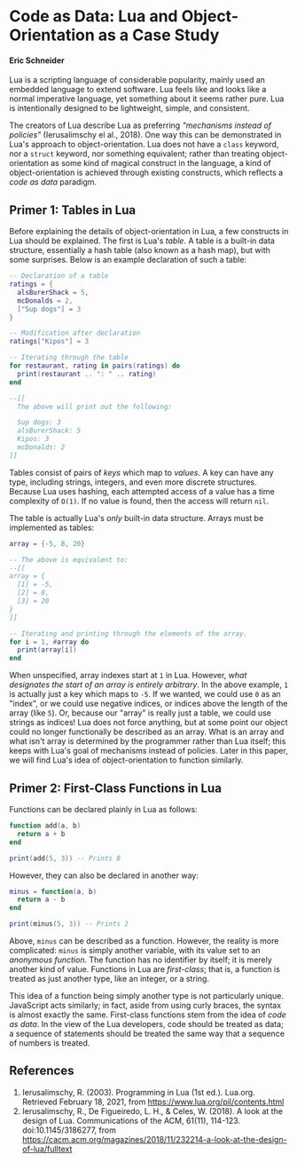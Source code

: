 # Code as Data: Lua and Object-Orientation as a Case Study
#### Eric Schneider

Lua is a scripting language of considerable popularity, mainly used an embedded language to extend software. Lua feels like and looks like a normal imperative language, yet something about it seems rather pure. Lua is intentionally designed to be lightweight, simple, and consistent.

The creators of Lua describe Lua as preferring _"mechanisms instead of policies"_ (Ierusalimschy el al., 2018). One way this can be demonstrated in Lua's approach to object-orientation. Lua does not have a `class` keyword, nor a `struct` keyword, nor something equivalent; rather than treating object-orientation as some kind of magical construct in the language, a kind of object-orientation is achieved through existing constructs, which reflects a _code as data_ paradigm.

## Primer 1: Tables in Lua
Before explaining the details of object-orientation in Lua, a few constructs in Lua should be explained. The first is Lua's _table_. A table is a built-in data structure, essentially a hash table (also known as a hash map), but with some surprises. Below is an example declaration of such a table:

```lua
-- Declaration of a table
ratings = {
  alsBurerShack = 5,
  mcDonalds = 2,
  ["Sup dogs"] = 3
}

-- Modification after declaration
ratings["Kipos"] = 3

-- Iterating through the table
for restaurant, rating in pairs(ratings) do
  print(restaurant .. ": " .. rating)
end

--[[
  The above will print out the following:

  Sup dogs: 3
  alsBurerShack: 5
  Kipos: 3
  mcDonalds: 2
]]
```

Tables consist of pairs of _keys_ which map to _values_. A key can have any type, including strings, integers, and even more discrete structures. Because Lua uses hashing, each attempted access of a value has a time complexity of `O(1)`. If no value is found, then the access will return `nil`.

The table is actually Lua's _only_ built-in data structure. Arrays must be implemented as tables:
```lua
array = {-5, 8, 20}

-- The above is equivalent to:
--[[
array = {
  [1] = -5,
  [2] = 8,
  [3] = 20
}
]]

-- Iterating and printing through the elements of the array.
for i = 1, #array do
  print(array[i])
end
```

When unspecified, array indexes start at `1` in Lua. However, _what designates the start of an array is entirely arbitrary_. In the above example, `1` is actually just a key which maps to `-5`. If we wanted, we could use `0` as an "index", or we could use negative indices, or indices above the length of the array (like `5`). Or, because our "array" is really just a table, we could use strings as indices! Lua does not force anything, but at some point our object could no longer functionally be described as an array. What is an array and what isn't array is determined by the programmer rather than Lua itself; this keeps with Lua's goal of mechanisms instead of policies. Later in this paper, we will find Lua's idea of object-orientation to function similarly.

## Primer 2: First-Class Functions in Lua
Functions can be declared plainly in Lua as follows:

```lua
function add(a, b)
  return a + b
end

print(add(5, 3)) -- Prints 8
```

However, they can also be declared in another way:
```lua
minus = function(a, b)
  return a - b
end

print(minus(5, 3)) -- Prints 2
```

Above, `minus` can be described as a function. However, the reality is more complicated: `minus` is simply another variable, with its value set to an _anonymous function_. The function has no identifier by itself; it is merely another kind of value. Functions in Lua are _first-class_; that is, a function is treated as just another type, like an integer, or a string.

This idea of a function being simply another type is not particularly unique. JavaScript acts similarly; in fact, aside from using curly braces, the syntax is almost exactly the same. First-class functions stem from the idea of _code as data_. In the view of the Lua developers, code should be treated as data; a sequence of statements should be treated the same way that a sequence of numbers is treated.

## References
1. Ierusalimschy, R. (2003). Programming in Lua (1st ed.). Lua.org. Retrieved February 18, 2021, from https://www.lua.org/pil/contents.html
2. Ierusalimschy, R., De Figueiredo, L. H., & Celes, W. (2018). A look at the design of Lua. Communications of the ACM, 61(11), 114-123. doi:10.1145/3186277, from https://cacm.acm.org/magazines/2018/11/232214-a-look-at-the-design-of-lua/fulltext
